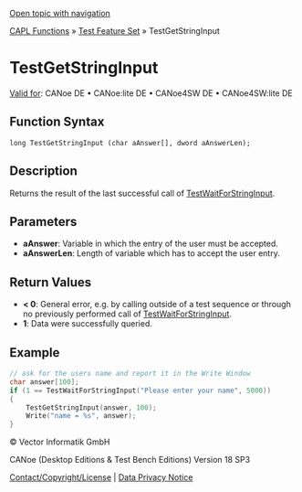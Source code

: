 [Open topic with navigation](../../../../../CANoeDEFamily.htm#Topics/CAPLFunctions/Test/Functions/CAPLfunctionTestGetStringInput.md)

[CAPL Functions](../../CAPLfunctions.md) » [Test Feature Set](../CAPLfunctionsTFSOverview.md) » TestGetStringInput

# TestGetStringInput

[Valid for](../../../Shared/FeatureAvailability.md): CANoe DE • CANoe:lite DE • CANoe4SW DE • CANoe4SW:lite DE

## Function Syntax

```
long TestGetStringInput (char aAnswer[], dword aAnswerLen);
```

## Description

Returns the result of the last successful call of [TestWaitForStringInput](CAPLfunctionTestWaitForStringInput.md).

## Parameters

- **aAnswer**: Variable in which the entry of the user must be accepted.
- **aAnswerLen**: Length of variable which has to accept the user entry.

## Return Values

- **< 0**: General error, e.g. by calling outside of a test sequence or through no previously performed call of [TestWaitForStringInput](CAPLfunctionTestWaitForStringInput.md).
- **1**: Data were successfully queried.

## Example

```c
// ask for the users name and report it in the Write Window
char answer[100];
if (1 == TestWaitForStringInput("Please enter your name", 5000))
{
    TestGetStringInput(answer, 100);
    Write("name = %s", answer);
}
```

© Vector Informatik GmbH

CANoe (Desktop Editions & Test Bench Editions) Version 18 SP3

[Contact/Copyright/License](../../../Shared/ContactCopyrightLicense.md) | [Data Privacy Notice](https://www.vector.com/int/en/company/get-info/privacy-policy/)